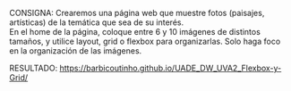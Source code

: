 CONSIGNA:
Crearemos una página web que muestre fotos (paisajes, artísticas) de la temática que sea de su interés.  
En el home de la página, coloque entre 6 y 10 imágenes de distintos tamaños, y utilice layout, grid o flexbox para organizarlas. Solo haga foco en la organización de las imágenes.   

RESULTADO: https://barbicoutinho.github.io/UADE_DW_UVA2_Flexbox-y-Grid/ 
